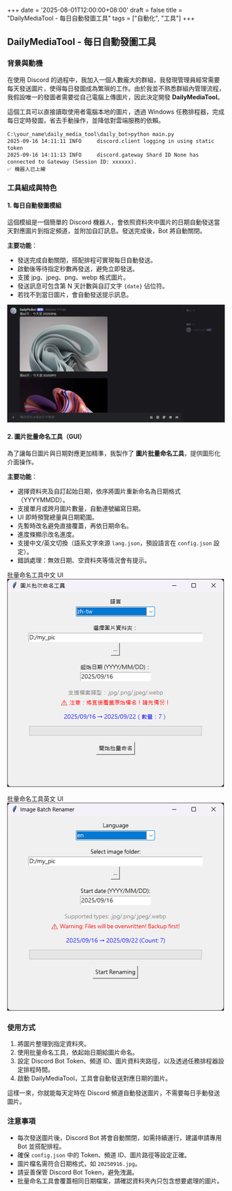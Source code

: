 +++
date = '2025-08-01T12:00:00+08:00'
draft = false
title = "DailyMediaTool - 每日自動發圖工具"
tags = ["自動化", "工具"]
+++
## DailyMediaTool - 每日自動發圖工具

### 背景與動機
在使用 Discord 的過程中，我加入一個人數龐大的群組，我發現管理員經常需要每天發送圖片，使得每日發圖成為繁瑣的工作。由於我並不熟悉群組內管理流程，我假設唯一的發圖者需要從自己電腦上傳圖片，因此決定開發 **DailyMediaTool**。

這個工具可以直接讀取使用者電腦本地的圖片，透過 Windows 任務排程器，完成每日定時發圖，省去手動操作，並降低對雲端服務的依賴。

``` terminal
C:\your_name\daily_media_tool\daily_bot>python main.py
2025-09-16 14:11:11 INFO     discord.client logging in using static token
2025-09-16 14:11:13 INFO     discord.gateway Shard ID None has connected to Gateway (Session ID: xxxxxx).
✅ 機器人已上線
```

### 工具組成與特色

#### 1. 每日自動發圖模組
這個模組是一個簡單的 Discord 機器人，會依照資料夾中圖片的日期自動發送當天對應圖片到指定頻道，並附加自訂訊息。發送完成後，Bot 將自動關閉。

**主要功能**：
- 發送完成自動關閉，搭配排程可實現每日自動發送。
- 啟動後等待指定秒數再發送，避免立即發送。
- 支援 jpg、jpeg、png、webp 格式圖片。
- 發送訊息可包含第 N 天計數與自訂文字 `{date}` 佔位符。
- 若找不到當日圖片，會自動發送提示訊息。

<!-- 這裡可以放 Discord 發圖示意圖 -->
![每日發圖示意圖](daily_media_tool_discord.png)

#### 2. 圖片批量命名工具（GUI）
為了讓每日圖片與日期對應更加精準，我製作了 **圖片批量命名工具**，提供圖形化介面操作。

**主要功能**：
- 選擇資料夾及自訂起始日期，依序將圖片重新命名為日期格式（YYYYMMDD）。
- 支援單月或跨月圖片數量，自動連號編寫日期。
- UI 即時預覽總量與日期範圍。
- 先暫時改名避免直接覆蓋，再依日期命名。
- 進度條顯示改名進度。
- 支援中文/英文切換（語系文字來源 `lang.json`，預設語言在 `config.json` 設定）。
- 錯誤處理：無效日期、空資料夾等情況會有提示。

批量命名工具中文 UI
![批量命名工具中文 UI](imgrenamer_gui_zh.png)

批量命名工具英文 UI
![批量命名工具英文 UI](imgrenamer_gui_en.png)

### 使用方式

1. 將圖片整理到指定資料夾。  
2. 使用批量命名工具，依起始日期給圖片命名。  
3. 設定 Discord Bot Token、頻道 ID、圖片資料夾路徑，以及透過任務排程器設定排程時間。  
4. 啟動 DailyMediaTool，工具會自動發送對應日期的圖片。  

這樣一來，你就能每天定時在 Discord 頻道自動發送圖片，不需要每日手動發送圖片。

### 注意事項

- 每次發送圖片後，Discord Bot 將會自動關閉，如需持續運行，建議申請專用 Bot 並搭配排程。
- 確保 `config.json` 中的 Token、頻道 ID、圖片路徑等設定正確。
- 圖片檔名需符合日期格式，如 `20250916.jpg`。
- 請妥善保管 Discord Bot Token，避免洩漏。  
- 批量命名工具會覆蓋相同日期檔案，請確認資料夾內只包含想要處理的圖片。
